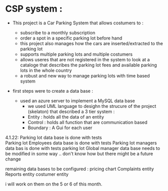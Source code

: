 # CSP system :
* This project is a Car Parking System that allows costumers to :
  * subscribe to a monthly subscription
  * order a spot in a specific parking lot before hand 
  * this project also manages how the cars are inserted/extracted to the parking lot 
  * supports multiple parking lots and multiple costumers 
  * allows useres that are not registered in the system to look at a cataloge that describes the parking lot fees and available parking lots in the whole country 
  * a robust and new way to manage parking lots with time based system 


* first steps were to create a data base :
   * used an azure server to implement a MySQL data base 
     * we used UML language to desighn the strucure of the project (skelaton) that described a 3 tier system :
      * Entity : holds all the data of an entity 
      * Control : holds all function that are communication based 
      * Boundary : A Gui for each user 
     
4.1.22:
Parking lot data base is done with tests  
Parking lot Employees data base is done with tests 
Parking lot managers data bas is done with tests
parking lot Global manager data base needs to be modified in some way .. don't know how but there might be a future change

remaining data bases to be configured :
pricing chart 
Complaints entity 
Reports entity
costumer entity

i will work on them on the 5 or 6 of this month. 

